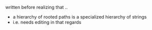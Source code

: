 
written before realizing that ..
- a hierarchy of rooted paths is a specialized hierarchy of strings
- i.e. needs editing in that regards
